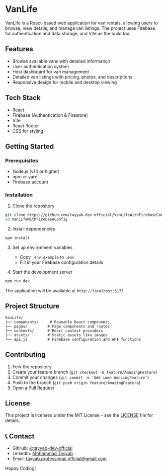 # VanLife

VanLife is a React-based web application for van rentals, allowing users to browse, view details, and manage van listings. The project uses Firebase for authentication and data storage, and Vite as the build tool.

## Features

- Browse available vans with detailed information
- User authentication system
- Host dashboard for van management
- Detailed van listings with pricing, photos, and descriptions
- Responsive design for mobile and desktop viewing

## Tech Stack

- React
- Firebase (Authentication & Firestore)
- Vite
- React Router
- CSS for styling

## Getting Started

### Prerequisites

- Node.js (v14 or higher)
- npm or yarn
- Firebase account

### Installation

1. Clone the repository
```bash
git clone https://github.com/tayyab-dev-official/VanLifeWithFirebaseConfig.git
cd VanLifeWithFirebaseConfig
```

2. Install dependencies
```bash
npm install
```

3. Set up environment variables
   - Copy `.env.example` to `.env`
   - Fill in your Firebase configuration details

4. Start the development server
```bash
npm run dev
```

The application will be available at `http://localhost:5173`

## Project Structure

```
VanLife/
├── components/     # Reusable React components
├── pages/         # Page components and routes
├── contexts/      # React context providers
├── assets/        # Static assets like images
└── api.js         # Firebase configuration and API functions
```

## Contributing

1. Fork the repository
2. Create your feature branch (`git checkout -b feature/AmazingFeature`)
3. Commit your changes (`git commit -m 'Add some AmazingFeature'`)
4. Push to the branch (`git push origin feature/AmazingFeature`)
5. Open a Pull Request

## License

This project is licensed under the MIT License - see the [LICENSE](LICENSE) file for details.

## 📞 Contact

- GitHub: [@tayyab-dev-official](https://github.com/tayyab-dev-official)
- LinkedIn: [Mohammad Tayyab](https://www.linkedin.com/in/mohammad-tayyab-91ba5236b/)
- Email: tayyab.professional.official@gmail.com

Happy Coding!